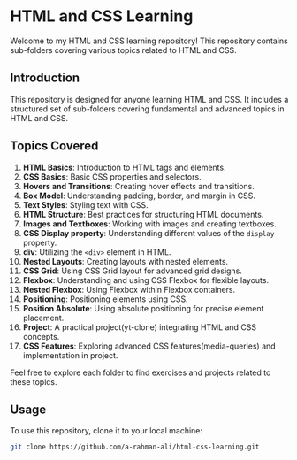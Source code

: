 # HTML and CSS Learning

Welcome to my HTML and CSS learning repository! This repository contains sub-folders covering various topics related to HTML and CSS.

## Introduction

This repository is designed for anyone learning HTML and CSS. It includes a structured set of sub-folders covering fundamental and advanced topics in HTML and CSS.

## Topics Covered

1. **HTML Basics**: Introduction to HTML tags and elements.
2. **CSS Basics**: Basic CSS properties and selectors.
3. **Hovers and Transitions**: Creating hover effects and transitions.
4. **Box Model**: Understanding padding, border, and margin in CSS.
5. **Text Styles**: Styling text with CSS.
6. **HTML Structure**: Best practices for structuring HTML documents.
7. **Images and Textboxes**: Working with images and creating textboxes.
8. **CSS Display property**: Understanding different values of the `display` property.
9. **div**: Utilizing the `<div>` element in HTML.
10. **Nested Layouts**: Creating layouts with nested elements.
11. **CSS Grid**: Using CSS Grid layout for advanced grid designs.
12. **Flexbox**: Understanding and using CSS Flexbox for flexible layouts.
13. **Nested Flexbox**: Using Flexbox within Flexbox containers.
14. **Positioning**: Positioning elements using CSS.
15. **Position Absolute**: Using absolute positioning for precise element placement.
16. **Project**: A practical project(yt-clone) integrating HTML and CSS concepts.
17. **CSS Features**: Exploring advanced CSS features(media-queries) and implementation in project.

Feel free to explore each folder to find exercises and projects related to these topics.

## Usage

To use this repository, clone it to your local machine:

```bash
git clone https://github.com/a-rahman-ali/html-css-learning.git
